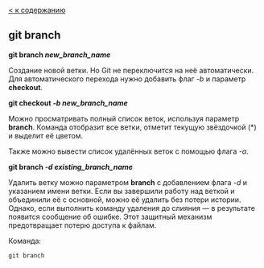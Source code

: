 [< к содержанию](./readme.md)

## git branch

**git branch *new_branch_name***

Создание новой ветки. Но Git не переключится на неё автоматически. Для автоматического перехода нужно добавить флаг *-b* и параметр **checkout**.

**git checkout *-b new_branch_name***

Можно просматривать полный список веток, используя параметр **branch**. Команда отобразит все ветки, отметит текущую звёздочкой (*) и выделит её цветом.

Также можно вывести список удалённых веток с помощью флага *-a*.

**git branch *-d existing_branch_name***

Удалить ветку можно параметром **branch** с добавлением флага *-d* и указанием имени ветки. Если вы завершили работу над веткой и объединили её с основной, можно её удалить без потери истории. Однако, если выполнить команду удаления до слияния — в результате появится сообщение об ошибке. Этот защитный механизм предотвращает потерю доступа к файлам.

Команда:

```bash-
git branch
```
